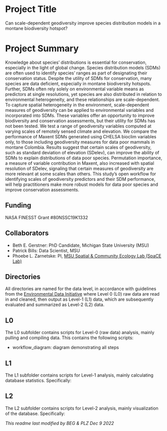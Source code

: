 # Project Title
Can scale-dependent geodiversity improve species distribution models in a montane biodiversity hotspot?

# Project Summary
Knowledge about species’ distributions is essential for conservation, especially in the light of global change. Species distribution models (SDMs) are often used to identify species’ ranges as part of designating their conservation status. Despite the utility of SDMs for conservation, many species are data deficient, especially in montane biodiversity hotspots. Further, SDMs often rely solely on environmental variable means as predictors at single resolutions, yet species are also distributed in relation to environmental heterogeneity, and these relationships are scale-dependent. To capture spatial heterogeneity in the environment, scale-dependent measures of geodiversity can be applied to environmental variables and incorporated into SDMs. These variables offer an opportunity to improve biodiversity and conservation assessments, but their utility for SDMs has not been tested. We test a range of geodiversity variables computed at varying scales of remotely sensed climate and elevation. We compare the performance of Maxent SDMs generated using CHELSA bioclim variables only, to those including geodiversity measures for data poor mammals in montane Colombia. Results suggest that certain scales of geodiversity, such as standard deviation of elevation (SDelev), can improve the ability of SDMs to explain distributions of data poor species. Permutation importance, a measure of variable contribution in Maxent, also increased with spatial resolution of SDelev, signaling that certain measures of geodiversity are more relevant at some scales than others. This study’s open workflow for identifying scales of geodiversity predictors and their SDM performance, will help practitioners make more robust models for data poor species and improve conservation assessments.

## Funding
NASA FINESST Grant #80NSSC19K1332

## Collaborators
- Beth E. Gerstner: PhD Candidate, Michigan State University (MSU)
- Patrick Bills: Data Scientist, MSU
- Phoebe L. Zarnetske: PI, [MSU Spatial & Community Ecology Lab (SpaCE Lab)](http://www.communityecologylab.com)

## Directories

All directories are named for the data level, in accordance with guidelines from the [Environmental Data Initiative](http://www.environmentaldatainitiative.org) where Level 0 (L0) raw data are read in and cleaned, then output as Level-1 (L1) data, which are subsequently evaluated and summarized as Level-2 (L2) data.

## L0

The L0 subfolder contains scripts for Level-0 (raw data) analysis, mainly pulling and compiling data. This contains the following scripts: 



- workflow_diagram: diagram demonstrating all steps

## L1
The L1 subfolder contains scripts for Level-1 analysis, mainly calculating database statistics. Specifically:


## L2
The L2 subfolder contains scripts for Level-2 analysis, mainly visualization of the database. Specifically:





*This readme last modified by BEG & PLZ Dec 9 2022*
